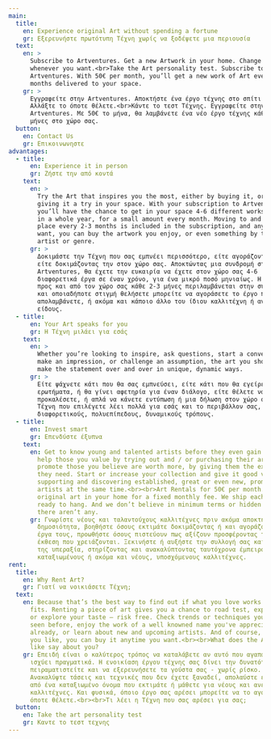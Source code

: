 ```yaml
---
main:
  title:
    en: Experience original Art without spending a fortune
    gr: Εξερευνήστε πρωτότυπη Τέχνη χωρίς να ξοδέψετε μια περιουσία
  text:
    en: >
      Subscribe to Artventures. Get a new Artwork in your home. Change it
      whenever you want.<br>Take the Art personality test. Subscribe to
      Artventures. With 50€ per month, you’ll get a new work of Art every 2 or 3
      months delivered to your space.
    gr: >
      Εγγραφείτε στην Artventures. Αποκτήστε ένα έργο τέχνης στο σπίτι σας.
      Αλλάξτε το όποτε θέλετε.<br>Κάντε το τεστ Τέχνης. Εγγραφείτε στην
      Artventures. Με 50€ το μήνα, θα λαμβάνετε ένα νέο έργο τέχνης κάθε 2 ή 3
      μήνες στο χώρο σας.
  button:
    en: Contact Us
    gr: Επικοινωνηστε
advantages:
  - title:
      en: Experience it in person
      gr: Ζήστε την από κοντά
    text:
      en: >
        Try the Art that inspires you the most, either by buying it, or by
        giving it a try in your space. With your subscription to Artventures
        you’ll have the chance to get in your space 4-6 different works of Art
        in a whole year, for a small amount every month. Moving to and from your
        place every 2-3 months is included in the subscription, and anytime you
        want, you can buy the artwork you enjoy, or even something by the same
        artist or genre.
      gr: >
        Δοκιμάστε την Τέχνη που σας εμπνέει περισσότερο, είτε αγοράζοντας την,
        είτε δοκιμάζοντας την στον χώρο σας. Αποκτώντας μια συνδρομή στην
        Artventures, θα έχετε την ευκαιρία να έχετε στον χώρο σας 4-6
        διαφορετικά έργα σε έναν χρόνο, για ένα μικρό ποσό μηνιαίως. Η μεταφορά
        προς και από τον χώρο σας κάθε 2-3 μήνες περιλαμβάνεται στην συνδρομή,
        και οποιαδήποτε στιγμή θελήσετε μπορείτε να αγοράσετε το έργο που
        απολαμβάνετε, ή ακόμα και κάποιο άλλο του ίδιου καλλιτέχνη ή αντίστοιχου
        είδους.
  - title:
      en: Your Art speaks for you
      gr: Η Τέχνη μιλάει για εσάς
    text:
      en: >
        Whether you’re looking to inspire, ask questions, start a conversation,
        make an impression, or challenge an assumption, the art you show can
        make the statement over and over in unique, dynamic ways.
      gr: >
        Είτε ψάχνετε κάτι που θα σας εμπνεύσει, είτε κάτι που θα εγείρει μεγάλα
        ερωτήματα, ή θα γίνει αφετηρία για έναν διάλογο, είτε θέλετε να
        προκαλέσετε, ή απλά να κάνετε εντύπωση ή μια δήλωση στον χώρο σας, η
        Τέχνη που επιλέγετε λέει πολλά για εσάς και το περιβάλλον σας, με
        διαφορετικούς, πολυεπίπεδους, δυναμικούς τρόπους.
  - title:
      en: Invest smart
      gr: Επενδύστε έξυπνα
    text:
      en: Get to know young and talented artists before they even gain much publicity,
        help those you value by trying out and / or purchasing their artworks,
        promote those you believe are worth more, by giving them the exposure
        they need. Start or increase your collection and give it good value by
        supporting and discovering established, great or even new, promising
        artists at the same time.<br><br>Art Rentals for 50€ per month. Get
        original art in your home for a fixed monthly fee. We ship each work
        ready to hang. And we don’t believe in minimum terms or hidden costs, so
        there aren’t any.
      gr: Γνωρίστε νέους και ταλαντούχους καλλιτέχνες πριν ακόμα αποκτήσουν μεγάλη
        δημοσιότητα, βοηθήστε όσους εκτιμάτε δοκιμάζοντας ή και αγοράζοντας τα
        έργα τους, προωθήστε όσους πιστεύουν πως αξίζουν προσφέροντας τους την
        έκθεση που χρειάζονται. Ξεκινήστε ή αυξήστε την συλλογή σας και δώστε
        της υπεραξία, στηρίζοντας και ανακαλύπτοντας ταυτόχρονα έμπειρους,
        καταξιωμένους ή ακόμα και νέους, υποσχόμενους καλλιτέχνες.
rent:
  title:
    en: Why Rent Art?
    gr: Γιατί να νοικιάσετε Τέχνη;
  text:
    en: Because that’s the best way to find out if what you love works. Or even
      fits. Renting a piece of art gives you a chance to road test, experiment,
      or explore your taste — risk free. Check trends or techniques you hadn’t
      seen before, enjoy the work of a well knowned name you've appreciated
      already, or learn about new and upcoming artists. And of course, whatever
      you like, you can buy it anytime you want.<br><br>What does the Art you
      like say about you?
    gr: Επειδή είναι ο καλύτερος τρόπος να καταλάβετε αν αυτό που αγαπάτε όντως
      ισχύει πραγματικά. Η ενοικίαση έργου τέχνης σας δίνει την δυνατότητα να
      πειραματιστείτε και να εξερευνήσετε τα γούστα σας - χωρίς ρίσκο.
      Ανακαλύψτε τάσεις και τεχνικές που δεν έχετε ξαναδεί, απολαύστε ένα έργο
      από ένα καταξιωμένο όνομα που εκτιμάτε ή μάθετε για νέους και ανερχόμενους
      καλλιτέχνες. Και φυσικά, όποιο έργο σας αρέσει μπορείτε να το αγοράσετε
      όποτε θέλετε.<br><br>Τι λέει η Τέχνη που σας αρέσει για σας;
  button:
    en: Take the art personality test
    gr: Καντε το τεστ τεχνης
---
```

